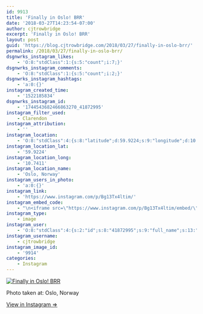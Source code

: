 ```yaml
---
id: 9913
title: 'Finally in Oslo! BRR'
date: '2018-03-27T14:23:54-07:00'
author: cjtrowbridge
excerpt: 'Finally in Oslo! BRR'
layout: post
guid: 'https://blog.cjtrowbridge.com/2018/03/27/finally-in-oslo-brr/'
permalink: /2018/03/27/finally-in-oslo-brr/
dsgnwrks_instagram_likes:
    - 'O:8:"stdClass":1:{s:5:"count";i:7;}'
dsgnwrks_instagram_comments:
    - 'O:8:"stdClass":1:{s:5:"count";i:2;}'
dsgnwrks_instagram_hashtags:
    - 'a:0:{}'
instagram_created_time:
    - '1522185834'
dsgnwrks_instagram_id:
    - '1744543682466863270_41872995'
instagram_filter_used:
    - Clarendon
instagram_attribution:
    - ''
instagram_location:
    - 'O:8:"stdClass":4:{s:8:"latitude";d:59.9224;s:9:"longitude";d:10.7411;s:4:"name";s:12:"Oslo, Norway";s:2:"id";i:213211804;}'
instagram_location_lat:
    - '59.9224'
instagram_location_long:
    - '10.7411'
instagram_location_name:
    - 'Oslo, Norway'
instagram_users_in_photo:
    - 'a:0:{}'
instagram_link:
    - 'https://www.instagram.com/p/Bg13Tx4ltim/'
instagram_embed_code:
    - "\n<iframe src=\"https://www.instagram.com/p/Bg13Tx4ltim/embed/\" width=\"612\" height=\"710\" frameborder=\"0\" scrolling=\"no\" allowtransparency=\"true\" class=\"insta-image-embed\"></iframe>\n"
instagram_type:
    - image
instagram_user:
    - 'O:8:"stdClass":4:{s:2:"id";s:8:"41872995";s:9:"full_name";s:13:"CJ Trowbridge";s:15:"profile_picture";s:141:"https://scontent.cdninstagram.com/vp/0bff7ef46024fadfe1c65f0c3a2372f7/5B42121C/t51.2885-19/s150x150/13724650_1188772791164794_142557231_a.jpg";s:8:"username";s:12:"cjtrowbridge";}'
instagram_username:
    - cjtrowbridge
instagram_image_id:
    - '9914'
categories:
    - Instagram
---
```


[![Finally in Oslo! BRR](https://blog.cjtrowbridge.com/wp-content/uploads/2018/03/1522185834-1-1.jpg)](https://www.instagram.com/p/Bg13Tx4ltim/)

Photo taken at: Oslo, Norway

[View in Instagram ⇒](https://www.instagram.com/p/Bg13Tx4ltim/)
